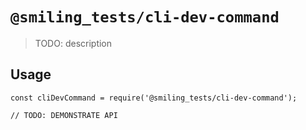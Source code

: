 # `@smiling_tests/cli-dev-command`

> TODO: description

## Usage

```
const cliDevCommand = require('@smiling_tests/cli-dev-command');

// TODO: DEMONSTRATE API
```
